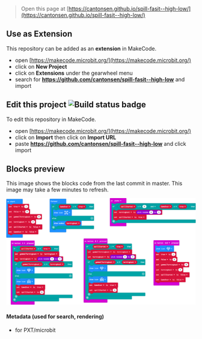 
> Open this page at [https://cantonsen.github.io/spill-fasit--high-low/](https://cantonsen.github.io/spill-fasit--high-low/)

## Use as Extension

This repository can be added as an **extension** in MakeCode.

* open [https://makecode.microbit.org/](https://makecode.microbit.org/)
* click on **New Project**
* click on **Extensions** under the gearwheel menu
* search for **https://github.com/cantonsen/spill-fasit--high-low** and import

## Edit this project ![Build status badge](https://github.com/cantonsen/spill-fasit--high-low/workflows/MakeCode/badge.svg)

To edit this repository in MakeCode.

* open [https://makecode.microbit.org/](https://makecode.microbit.org/)
* click on **Import** then click on **Import URL**
* paste **https://github.com/cantonsen/spill-fasit--high-low** and click import

## Blocks preview

This image shows the blocks code from the last commit in master.
This image may take a few minutes to refresh.

![A rendered view of the blocks](https://github.com/cantonsen/spill-fasit--high-low/raw/master/.github/makecode/blocks.png)

#### Metadata (used for search, rendering)

* for PXT/microbit
<script src="https://makecode.com/gh-pages-embed.js"></script><script>makeCodeRender("{{ site.makecode.home_url }}", "{{ site.github.owner_name }}/{{ site.github.repository_name }}");</script>
